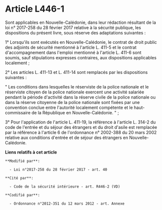 # Article L446-1

Sont applicables en Nouvelle-Calédonie, dans leur rédaction résultant de la loi n° 2017-258 du 28 février 2017 relative à la
sécurité publique, les dispositions du présent livre, sous réserve des adaptations suivantes : 

1° Lorsqu'ils sont exécutés en Nouvelle-Calédonie, le contrat de droit public des adjoints de sécurité mentionné à l'article
L. 411-5 et le contrat d'accompagnement dans l'emploi mentionné à l'article L. 411-6 sont soumis, sauf stipulations expresses
contraires, aux dispositions applicables localement ; 

2° Les articles L. 411-13 et L. 411-14 sont remplacés par les dispositions suivantes : 

" Les conditions dans lesquelles le réserviste de la police nationale et le réserviste citoyen de la police nationale
exercent une activité salariée pendant la période d'activité dans la réserve civile de la police nationale ou dans la réserve
citoyenne de la police nationale sont fixées par une convention conclue entre l'autorité localement compétente et le haut-
commissaire de la République en Nouvelle-Calédonie. " ; 

3° Pour l'application de l'article L. 411-19, la référence à l'article L. 314-2 du code de l'entrée et du séjour des
étrangers et du droit d'asile est remplacée par la référence à l'article 6 de l'ordonnance n° 2002-388 du 20 mars 2002
relative aux conditions d'entrée et de séjour des étrangers en Nouvelle-Calédonie.

**Liens relatifs à cet article**

	**Modifié par**:

	  - Loi n°2017-258 du 28 février 2017 - art. 40

	**Cité par**:

	  - Code de la sécurité intérieure - art. R446-2 (VD)

	**Codifié par**:

	  - Ordonnance n°2012-351 du 12 mars 2012 - art. Annexe
